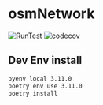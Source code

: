 # osmNetwork

[![RunTest](https://github.com/amauryval/osmNetwork/actions/workflows/main.yml/badge.svg?branch=master)](https://github.com/amauryval/osmNetwork/actions/workflows/main.yml)
[![codecov](https://codecov.io/gh/amauryval/osmNetwork/branch/master/graph/badge.svg)](https://codecov.io/gh/amauryval/osmNetwork)


## Dev Env install

```bash
pyenv local 3.11.0
poetry env use 3.11.0
poetry install
```
